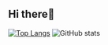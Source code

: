 ## Hi there👋
[![Top Langs](https://github-readme-stats.vercel.app/api/top-langs/?username=AstorBoy11&layout=pie)](https://github.com/AstorBoy11/github-readme-stats)
![ GitHub stats](https://github-readme-stats.vercel.app/api?username=AstorBoy11&show_icons=false&theme=transparent&hide_rank=true)
